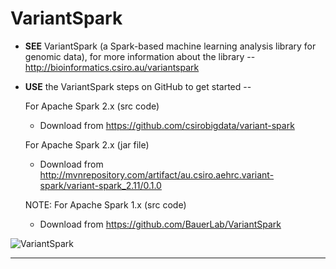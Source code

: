 # VariantSpark

* **SEE** VariantSpark (a Spark-based machine learning analysis library for genomic data), for more information about the library --
    http://bioinformatics.csiro.au/variantspark

* **USE** the VariantSpark steps on GitHub to get started --  
    
    For Apache Spark 2.x (src code) 
    - Download from https://github.com/csirobigdata/variant-spark
    
    For Apache Spark 2.x (jar file) 
    - Download from http://mvnrepository.com/artifact/au.csiro.aehrc.variant-spark/variant-spark_2.11/0.1.0

    NOTE: For Apache Spark 1.x (src code) 
    - Download from https://github.com/BauerLab/VariantSpark

![VariantSpark](https://github.com/lynnlangit/TeamTeri/blob/master/Images/Variant-Spark.png)

* * * 
